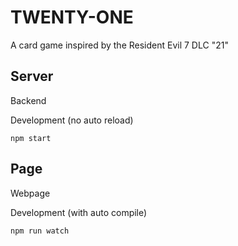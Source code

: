 # TWENTY-ONE
A card game inspired by the Resident Evil 7 DLC "21"

## Server
Backend

Development (no auto reload)
```
npm start
```

## Page
Webpage

Development (with auto compile)
```
npm run watch
```